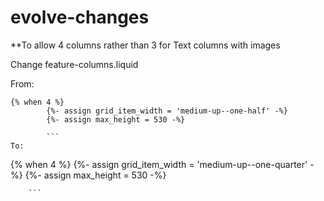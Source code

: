 # evolve-changes

**To allow 4 columns rather than 3 for Text columns with images

Change feature-columns.liquid

From:
```
{% when 4 %}
        {%- assign grid_item_width = 'medium-up--one-half' -%}
        {%- assign max_height = 530 -%}
        
        ```
To:
```
{% when 4 %}
        {%- assign grid_item_width = 'medium-up--one-quarter' -%}
        {%- assign max_height = 530 -%}
        
        ```
